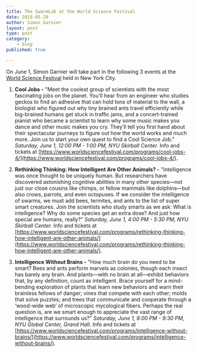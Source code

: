 ```yaml
---
title: The SwarmLab at the World Science Festival
date: 2019-05-29
author: Simon Garnier
layout: post
type: post
category:
    - blog
published: true

---
```


On June 1, Simon Garnier will take part in the following 3 events at the [World Science Festival](https://www.worldsciencefestival.com) held in New York City.

1. **Cool Jobs -** "Meet the coolest group of scientists with the most fascinating jobs on the planet. You’ll hear from an engineer who studies geckos to find an adhesive that can hold tons of material to the wall, a biologist who figured out why tiny brained ants travel efficiently while big-brained humans get stuck in traffic jams, and a concert-trained pianist who became a scientist to learn why some music makes you dance and other music makes you cry. They’ll tell you first hand about their spectacular journeys to figure out how the world works and much more. Join us to start your own quest to find a Cool Science Job." *Saturday, June 1, 12:00 PM - 1:00 PM, NYU Skirball Center.* Info and tickets at [https://www.worldsciencefestival.com/programs/cool-jobs-4/](https://www.worldsciencefestival.com/programs/cool-jobs-4/).

2. **Rethinking Thinking: How Intelligent Are Other Animals? -** "Intelligence was once thought to be uniquely human. But researchers have discovered astonishing cognitive abilities in many other species—not just our close cousins like chimps, or fellow mammals like dolphins—but also crows, parrots, and even octopuses. If we consider the intelligence of swarms, we must add bees, termites, and ants to the list of super smart creatures. Join the scientists who study smarts as we ask: What is intelligence? Why do some species get an extra dose? And just how special are humans, really?" *Saturday, June 1, 4:00 PM - 5:30 PM, NYU Skirball Center.* Info and tickets at [https://www.worldsciencefestival.com/programs/rethinking-thinking-how-intelligent-are-other-animals/](https://www.worldsciencefestival.com/programs/rethinking-thinking-how-intelligent-are-other-animals/).

3. **Intelligence Without Brains -** "How much brain do you need to be smart? Bees and ants perform marvels as colonies, though each insect has barely any brain. And plants—with no brain at all—exhibit behaviors that, by any definition, count as intelligent. Brace yourself for a mind-bending exploration of plants that learn new behaviors and warn their brainless fellows of danger; vines that compete with each other; molds that solve puzzles; and trees that communicate and cooperate through a ‘wood-wide web’ of microscopic mycological fibers. Perhaps the real question is, are we smart enough to appreciate the vast range of intelligence that surrounds us?" *Saturday, June 1, 8:00 PM - 9:30 PM, NYU Global Center, Grand Hall.* Info and tickets at [https://www.worldsciencefestival.com/programs/intelligence-without-brains/](https://www.worldsciencefestival.com/programs/intelligence-without-brains/). 
